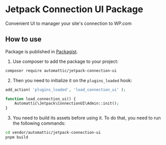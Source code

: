 # Jetpack Connection UI Package

Convenient UI to manager your site's connection to WP.com 

## How to use

Package is published in [Packagist](https://packagist.org/packages/automattic/jetpack-connection-ui).

1. Use composer to add the package to your project:
```bash
composer require automattic/jetpack-connection-ui
```

2. Then you need to initialize it on the `plugins_loaded` hook:
```php
add_action( 'plugins_loaded', 'load_connection_ui' );

function load_connection_ui() {
	Automattic\Jetpack\ConnectionUI\Admin::init();
}
```

3. You need to build its assets before using it.
To do that, you need to run the following commands:
```bash
cd vendor/automattic/jetpack-connection-ui
pnpm build
```
